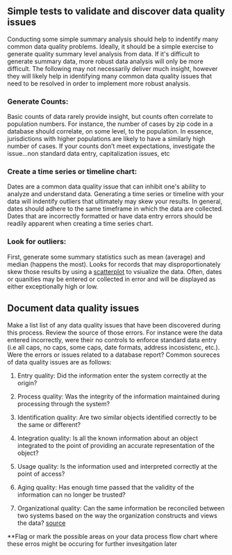 ## Simple tests to validate and discover data quality issues
Conducting some simple summary analysis should help to indentify many common data quality problems. Ideally, it should be a simple exercise to generate quality summary level analysis from data. If it's difficult to generate summary data, more robust data analysis will only be more difficult. The following may not necessarily deliver much insight, however they will likely help in identifying many common data quality issues that need to be resolved in order to implement more robust analysis.

### Generate Counts:
Basic counts of data rarely provide insight, but counts often correlate to population numbers. For instance, the number of cases by zip code in a database should correlate, on some level, to the population. In essence, jurisdictions with higher populations are likely to have a similarly high number of cases. If your counts don’t meet expectations, investigate the issue…non standard data entry, capitalization issues, etc
 
### Create a time series or timeline chart:
Dates are a common data quality issue that can inhibit one's ability to analyze and understand data. Generating a time series or timeline with your data will indentify outliers that ultimately may skew your results. In general, dates should adhere to the same timeframe in which the data are collected. Dates that are incorrectly formatted or have data entry errors should be readily apparent when creating a time series chart.

### Look for outliers:
First, generate some summary statistics such as mean (average) and median (happens the most). Looks for records that may disproportionately skew those results by using a [scatterplot](https://en.wikipedia.org/wiki/Scatter_plot) to vsiualize the data. Often, dates or quanities may be entered or collected in error and will be displayed as either exceptionally high or low.

## Document data quality issues
Make a list list of any data quality issues that have been discovered during this process. Review the source of those errors. For instance were the data entered incorrectly, were their no controls to enforce standard data entry (i.e all caps, no caps, some caps, date formats, address incosistenc, etc.). Were the errors or issues related to a database report? Common soureces of data quality issues are as follows:
1. Entry quality: Did the information enter the system correctly at the origin?

2. Process quality: Was the integrity of the information maintained during processing through the system?
 
3. Identification quality: Are two similar objects identified correctly to be the same or different? 

4. Integration quality: Is all the known information about an object integrated to the point of providing an accurate representation of the object? 

5. Usage quality: Is the information used and interpreted correctly at the point of access? 

6. Aging quality: Has enough time passed that the validity of the information can no longer be trusted? 

7. Organizational quality: Can the same information be reconciled between two systems based on the way the organization constructs and views the data? 
[source](https://www.melissadata.com/enews/articles/0611/2.htm) 

**Flag or mark the possible areas on your data process flow chart where these erros might be occuring for further invesitgation later
